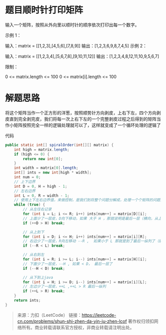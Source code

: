 # 题目顺时针打印矩阵

输入一个矩阵，按照从外向里以顺时针的顺序依次打印出每一个数字。

示例 1：

输入：matrix = [[1,2,3],[4,5,6],[7,8,9]]
输出：[1,2,3,6,9,8,7,4,5]
示例 2：

输入：matrix = [[1,2,3,4],[5,6,7,8],[9,10,11,12]]
输出：[1,2,3,4,8,12,11,10,9,5,6,7]


限制：

0 <= matrix.length <= 100
0 <= matrix[i].length <= 100

# 解题思路

将这个矩阵当作一个正方形的洋葱，按照顺势针方向剥皮，上右下左，四个方向剥皮直到完全剥完皮，我们将每一次上右下左的一个完整剥皮过程之后得到的矩阵当作小矩阵按照完全一样的逻辑处理就可以了，这样就变成了一个循环处理的逻辑了

代码

```java
public static int[] spiralOrder(int[][] matrix) {
    int high = matrix.length;
    if (high <= 0) {
        return new int[0];
    }
    int width = matrix[0].length;
    int[] ints = new int[high * width];
    int num = 0;
    // 上下边界
    int D = 0, H = high - 1;
    // 左右边界
    int L = 0, R = width - 1;
    // 使用上下左右边界值，来做控制，是我们到将整个问题分解成，处理一个个矩阵的问题上来，就像剥洋葱一样，把外层的皮一直层层剥掉，这样就可以循环处理了
    while (true) {
        // 从左往右记录
        for (int i = L; i <= R; i++) ints[num++] = matrix[D][i];
        // 上面少了一层皮，D向下移动，如果 大于 H ，那就说明是最后一层（横向，从上下角度来看）
        if (++D > H) break;

        // 从上到下
        for (int i = D; i <= H; i++) ints[num++] = matrix[i][R];
        // 右边少了一层皮，R向左移动 --R ,  如果小于 L 那就是到了最后一纵列了（纵向，从左右角度来看）
        if (--R < L) break;

        // 从右到左
        for (int i = R; i >= L; i--) ints[num++] = matrix[H][i];
        // 下面少了一层皮，--H , 如果 < D， 最后一层了
        if (--H < D) break;

        // 从下到上java
        for (int i = H; i >= D; i--) ints[num++] = matrix[i][L];
        // 左边少了一层皮，++L ,++L > R 最后一纵列
        if (++L > R) break;
    }
    return ints;
}
```



> 来源：力扣（LeetCode）
> 链接：https://leetcode-cn.com/problems/shun-shi-zhen-da-yin-ju-zhen-lcof
> 著作权归领扣网络所有。商业转载请联系官方授权，非商业转载请注明出处。